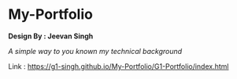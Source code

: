 # My-Portfolio
**Design By : Jeevan Singh**

*A simple way to you known my technical background*

Link :  https://g1-singh.github.io/My-Portfolio/G1-Portfolio/index.html
